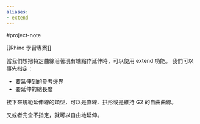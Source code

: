 ```yaml
---
aliases:
- extend
---
```


#project-note 

[[Rhino 學習專案]]

當我們想把特定曲線沿著現有端點作延伸時，可以使用 extend 功能。
我們可以事先指定：
- 要延伸到的參考邊界
- 要延伸的總長度

接下來規範延伸線的類型，可以是直線、拱形或是維持 G2 的自由曲線。

又或者完全不指定，就可以自由地延伸。
